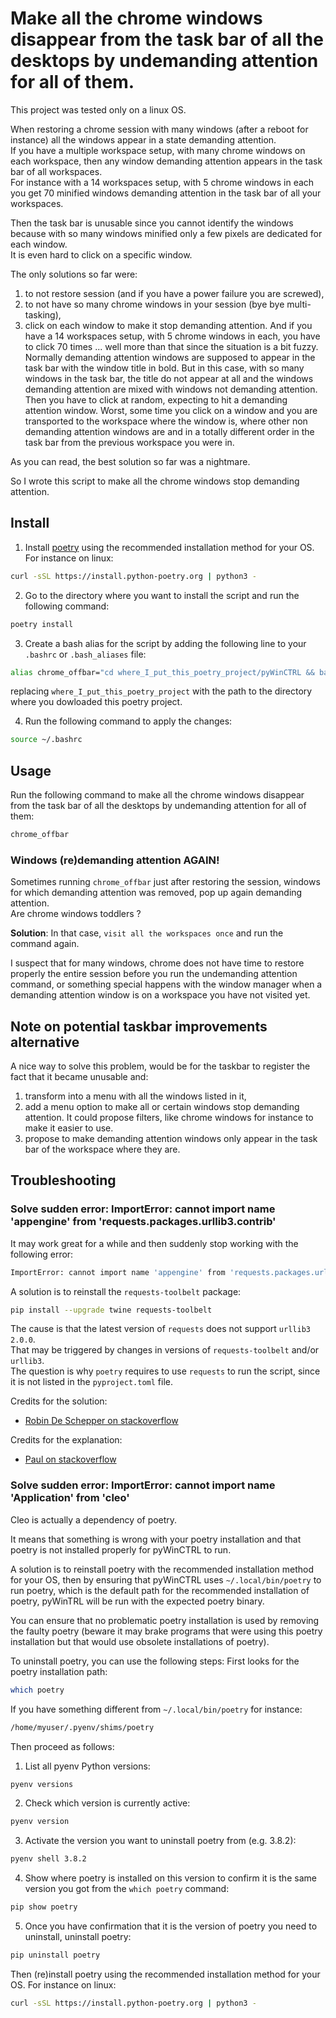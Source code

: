 # Make all the chrome windows disappear from the task bar of all the desktops by undemanding attention for all of them.

This project was tested only on a linux OS.

When restoring a chrome session with many windows (after a reboot for instance) all the windows appear in a state demanding attention.
\
If you have a multiple workspace setup, with many chrome windows on each workspace, then any window demanding attention appears in the task bar of all workspaces.
\
For instance with a 14 workspaces setup, with 5 chrome windows in each you get 70 minified windows demanding attention in the task bar of all your workspaces.

Then the task bar is unusable since you cannot identify the windows because with so many windows minified only a few pixels are dedicated for each window.
\
It is even hard to click on a specific window.

The only solutions so far were: 
1. to not restore session (and if you have a power failure you are screwed),
2. to not have so many chrome windows in your session (bye bye multi-tasking),
3. click on each window to make it stop demanding attention. And if you have a 14 workspaces setup, with 5 chrome windows in each, you have to click 70 times ... well more than that since the situation is a bit fuzzy. Normally demanding attention windows are supposed to appear in the task bar with the window title in bold. But in this case, with so many windows in the task bar, the title do not appear at all and the windows demanding attention are mixed with windows not demanding attention. Then you have to click at random, expecting to hit a demanding attention window. Worst, some time you click on a window and you are transported to the workspace where the window is, where other non demanding attention windows are and in a totally different order in the task bar from the previous workspace you were in.

As you can read, the best solution so far was a nightmare. 


So I wrote this script to make all the chrome windows stop demanding attention.



## Install

1. Install [poetry](https://python-poetry.org/docs/#installation) using the recommended installation method for your OS. For instance on linux:
```bash
curl -sSL https://install.python-poetry.org | python3 -
```
2. Go to the directory where you want to install the script and run the following command:
```bash
poetry install
```
3. Create a bash alias for the script by adding the following line to your `.bashrc` or `.bash_aliases` file:
```bash
alias chrome_offbar="cd where_I_put_this_poetry_project/pyWinCTRL && bash -c '~/.local/bin/poetry run chrome_offbar' && cd - > /dev/null"
```
replacing `where_I_put_this_poetry_project` with the path to the directory where you dowloaded this poetry project.

4. Run the following command to apply the changes:
```bash
source ~/.bashrc
```

## Usage

Run the following command to make all the chrome windows disappear from the task bar of all the desktops by undemanding attention for all of them:
```bash
chrome_offbar
```
### Windows (re)demanding attention AGAIN!
Sometimes running `chrome_offbar` just after restoring the session, windows for which demanding attention was removed, pop up again demanding attention. 
\
Are chrome windows toddlers ?

__Solution__: 
In that case, `visit all the workspaces once` and run the command again.

I suspect that for many windows, chrome does not have time to restore properly the entire session before you run the undemanding attention command, or something special happens with the window manager when a demanding attention window is on a workspace you have not visited yet.

## Note on potential taskbar improvements alternative
A nice way to solve this problem, would be for the taskbar to register the fact that it became unusable and:
1. transform into a menu with all the windows listed in it,
2. add a menu option to make all or certain windows stop demanding attention. It could propose filters, like chrome windows for instance to make it easier to use.
3. propose to make demanding attention windows only appear in the task bar of the workspace where they are.

## Troubleshooting

### Solve sudden error:  ImportError: cannot import name 'appengine' from 'requests.packages.urllib3.contrib' 

It may work great for a while and then suddenly stop working with the following error:
```bash
ImportError: cannot import name 'appengine' from 'requests.packages.urllib3.contrib'
```

A solution is to reinstall the `requests-toolbelt` package:
```bash
pip install --upgrade twine requests-toolbelt
```

The cause is that the latest version of ``requests`` does not support ``urllib3 2.0.0``.
\
That may be triggered by changes in versions of ``requests-toolbelt`` and/or ``urllib3``.
\
The question is why ``poetry`` requires to use ``requests`` to run the script, since it is not listed in the ``pyproject.toml`` file.

Credits for the solution:
 - [Robin De Schepper on stackoverflow](https://stackoverflow.com/a/76438881/938287)

Credits for the explanation:
 - [Paul on stackoverflow](https://stackoverflow.com/a/76177575/938287)

### Solve sudden error: ImportError: cannot import name 'Application' from 'cleo' 

Cleo is actually a dependency of poetry.

It means that something is wrong with your poetry installation and that poetry is not installed properly for pyWinCTRL to run.

A solution is to reinstall poetry with the recommended installation method for your OS, then by ensuring that pyWinCTRL uses ```~/.local/bin/poetry``` to run poetry, which is the default path for the recommended installation of poetry, pyWinTRL will be run with the expected poetry binary.

You can ensure that no problematic poetry installation is used by removing the faulty poetry (beware it may brake programs that were using this poetry installation but that would use obsolete installations of poetry).

To uninstall poetry, you can use the following steps:
First looks for the poetry installation path:
```bash
which poetry
```
If you have something different from `~/.local/bin/poetry` for instance:
```bash
/home/myuser/.pyenv/shims/poetry
```
Then proceed as follows:
1. List all pyenv Python versions:
```bash
pyenv versions
```
2. Check which version is currently active:
```bash
pyenv version
```
3. Activate the version you want to uninstall poetry from (e.g. 3.8.2):
```bash
pyenv shell 3.8.2
```
4. Show where poetry is installed on this version to confirm it is the same version you got from the `which poetry` command:
```bash
pip show poetry
```
5. Once you have confirmation that it is the version of poetry you need to uninstall, uninstall poetry:
```bash
pip uninstall poetry
```

Then (re)install poetry using the recommended installation method for your OS.
For instance on linux:
```bash
curl -sSL https://install.python-poetry.org | python3 -
```
